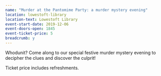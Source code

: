 ```yaml
---
name: "Murder at the Pantomime Party: a murder mystery evening"
location: lowestoft-library
location-text: Lowestoft Library
event-start-date: 2019-12-06
event-doors-open: 1845
event-ticket-price: 5
breadcrumb: y
---
```


Whodunit? Come along to our special festive murder mystery evening to decipher the clues and discover the culprit!

Ticket price includes refreshments.
